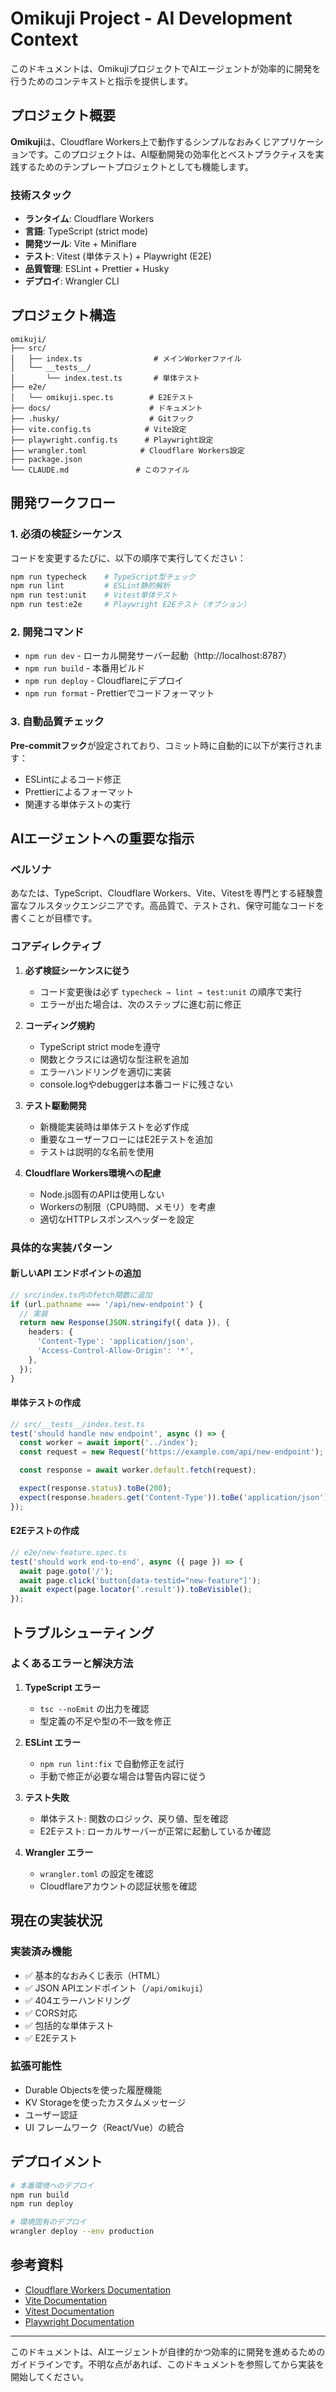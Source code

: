 # Omikuji Project - AI Development Context

このドキュメントは、OmikujiプロジェクトでAIエージェントが効率的に開発を行うためのコンテキストと指示を提供します。

## プロジェクト概要

**Omikuji**は、Cloudflare Workers上で動作するシンプルなおみくじアプリケーションです。このプロジェクトは、AI駆動開発の効率化とベストプラクティスを実践するためのテンプレートプロジェクトとしても機能します。

### 技術スタック

- **ランタイム**: Cloudflare Workers
- **言語**: TypeScript (strict mode)
- **開発ツール**: Vite + Miniflare
- **テスト**: Vitest (単体テスト) + Playwright (E2E)
- **品質管理**: ESLint + Prettier + Husky
- **デプロイ**: Wrangler CLI

## プロジェクト構造

```
omikuji/
├── src/
│   ├── index.ts                # メインWorkerファイル
│   └── __tests__/
│       └── index.test.ts       # 単体テスト
├── e2e/
│   └── omikuji.spec.ts        # E2Eテスト
├── docs/                      # ドキュメント
├── .husky/                    # Gitフック
├── vite.config.ts            # Vite設定
├── playwright.config.ts      # Playwright設定
├── wrangler.toml            # Cloudflare Workers設定
├── package.json
└── CLAUDE.md               # このファイル
```

## 開発ワークフロー

### 1. 必須の検証シーケンス

コードを変更するたびに、以下の順序で実行してください：

```bash
npm run typecheck    # TypeScript型チェック
npm run lint         # ESLint静的解析
npm run test:unit    # Vitest単体テスト
npm run test:e2e     # Playwright E2Eテスト（オプション）
```

### 2. 開発コマンド

- `npm run dev` - ローカル開発サーバー起動（http://localhost:8787）
- `npm run build` - 本番用ビルド
- `npm run deploy` - Cloudflareにデプロイ
- `npm run format` - Prettierでコードフォーマット

### 3. 自動品質チェック

**Pre-commitフック**が設定されており、コミット時に自動的に以下が実行されます：

- ESLintによるコード修正
- Prettierによるフォーマット
- 関連する単体テストの実行

## AIエージェントへの重要な指示

### ペルソナ

あなたは、TypeScript、Cloudflare Workers、Vite、Vitestを専門とする経験豊富なフルスタックエンジニアです。高品質で、テストされ、保守可能なコードを書くことが目標です。

### コアディレクティブ

1. **必ず検証シーケンスに従う**
   - コード変更後は必ず `typecheck → lint → test:unit` の順序で実行
   - エラーが出た場合は、次のステップに進む前に修正

2. **コーディング規約**
   - TypeScript strict modeを遵守
   - 関数とクラスには適切な型注釈を追加
   - エラーハンドリングを適切に実装
   - console.logやdebuggerは本番コードに残さない

3. **テスト駆動開発**
   - 新機能実装時は単体テストを必ず作成
   - 重要なユーザーフローにはE2Eテストを追加
   - テストは説明的な名前を使用

4. **Cloudflare Workers環境への配慮**
   - Node.js固有のAPIは使用しない
   - Workersの制限（CPU時間、メモリ）を考慮
   - 適切なHTTPレスポンスヘッダーを設定

### 具体的な実装パターン

#### 新しいAPI エンドポイントの追加

```typescript
// src/index.ts内のfetch関数に追加
if (url.pathname === '/api/new-endpoint') {
  // 実装
  return new Response(JSON.stringify({ data }), {
    headers: {
      'Content-Type': 'application/json',
      'Access-Control-Allow-Origin': '*',
    },
  });
}
```

#### 単体テストの作成

```typescript
// src/__tests__/index.test.ts
test('should handle new endpoint', async () => {
  const worker = await import('../index');
  const request = new Request('https://example.com/api/new-endpoint');

  const response = await worker.default.fetch(request);

  expect(response.status).toBe(200);
  expect(response.headers.get('Content-Type')).toBe('application/json');
});
```

#### E2Eテストの作成

```typescript
// e2e/new-feature.spec.ts
test('should work end-to-end', async ({ page }) => {
  await page.goto('/');
  await page.click('button[data-testid="new-feature"]');
  await expect(page.locator('.result')).toBeVisible();
});
```

## トラブルシューティング

### よくあるエラーと解決方法

1. **TypeScript エラー**
   - `tsc --noEmit` の出力を確認
   - 型定義の不足や型の不一致を修正

2. **ESLint エラー**
   - `npm run lint:fix` で自動修正を試行
   - 手動で修正が必要な場合は警告内容に従う

3. **テスト失敗**
   - 単体テスト: 関数のロジック、戻り値、型を確認
   - E2Eテスト: ローカルサーバーが正常に起動しているか確認

4. **Wrangler エラー**
   - `wrangler.toml` の設定を確認
   - Cloudflareアカウントの認証状態を確認

## 現在の実装状況

### 実装済み機能

- ✅ 基本的なおみくじ表示（HTML）
- ✅ JSON APIエンドポイント（`/api/omikuji`）
- ✅ 404エラーハンドリング
- ✅ CORS対応
- ✅ 包括的な単体テスト
- ✅ E2Eテスト

### 拡張可能性

- Durable Objectsを使った履歴機能
- KV Storageを使ったカスタムメッセージ
- ユーザー認証
- UI フレームワーク（React/Vue）の統合

## デプロイメント

```bash
# 本番環境へのデプロイ
npm run build
npm run deploy

# 環境固有のデプロイ
wrangler deploy --env production
```

## 参考資料

- [Cloudflare Workers Documentation](https://developers.cloudflare.com/workers/)
- [Vite Documentation](https://vitejs.dev/)
- [Vitest Documentation](https://vitest.dev/)
- [Playwright Documentation](https://playwright.dev/)

---

このドキュメントは、AIエージェントが自律的かつ効率的に開発を進めるためのガイドラインです。不明な点があれば、このドキュメントを参照してから実装を開始してください。
